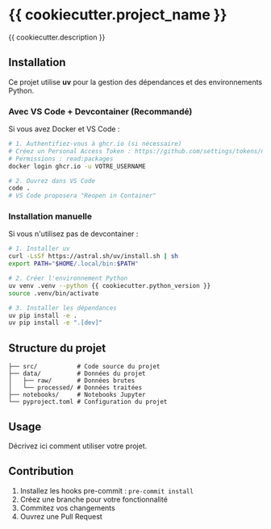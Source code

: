 # {{ cookiecutter.project_name }}

{{ cookiecutter.description }}

## Installation

Ce projet utilise **uv** pour la gestion des dépendances et des environnements Python.

### Avec VS Code + Devcontainer (Recommandé)

Si vous avez Docker et VS Code :

```bash
# 1. Authentifiez-vous à ghcr.io (si nécessaire)
# Créez un Personal Access Token : https://github.com/settings/tokens/new
# Permissions : read:packages
docker login ghcr.io -u VOTRE_USERNAME

# 2. Ouvrez dans VS Code
code .
# VS Code proposera "Reopen in Container"
```

### Installation manuelle

Si vous n'utilisez pas de devcontainer :

```bash
# 1. Installer uv
curl -LsSf https://astral.sh/uv/install.sh | sh
export PATH="$HOME/.local/bin:$PATH"

# 2. Créer l'environnement Python
uv venv .venv --python {{ cookiecutter.python_version }}
source .venv/bin/activate

# 3. Installer les dépendances
uv pip install -e .
uv pip install -e ".[dev]"
```

## Structure du projet

```
├── src/           # Code source du projet
├── data/          # Données du projet
│   ├── raw/       # Données brutes
│   └── processed/ # Données traitées
├── notebooks/     # Notebooks Jupyter
└── pyproject.toml # Configuration du projet
```

## Usage

Décrivez ici comment utiliser votre projet.

## Contribution

1. Installez les hooks pre-commit : `pre-commit install`
2. Créez une branche pour votre fonctionnalité
3. Commitez vos changements
4. Ouvrez une Pull Request